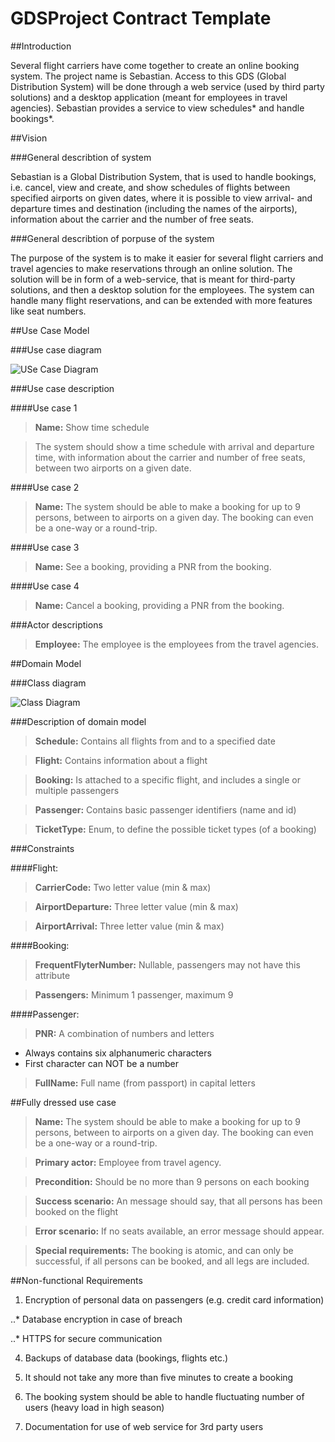 # GDSProject Contract Template


##Introduction

Several flight carriers have come together to create an online booking system. The project name is Sebastian. Access to this GDS (Global Distribution System) will be done through a web service (used by third party solutions) and a desktop application (meant for employees in travel agencies). Sebastian provides a service to view schedules* and handle bookings*.   

##Vision

###General describtion of system

Sebastian is a Global Distribution System, that is used to handle bookings, i.e. cancel, view and create, and show schedules of flights between specified airports on given dates, where it is possible to view arrival- and departure times and destination (including the names of the airports), information about the carrier and the number of free seats. 

###General describtion of porpuse of the system

The purpose of the system is to make it easier for several flight carriers and travel agencies to make reservations through an online solution. The solution will be in form of a web-service, that is meant for third-party solutions, and then a desktop solution for the employees. The system can handle many flight reservations, and can be extended with more features like seat numbers.

##Use Case Model

###Use case diagram

![USe Case Diagram](https://github.com/Englund0110/GDSProject/blob/master/Use%20Case%20Model.jpg)

###Use case description

####Use case 1

> <b>Name:</b> Show time schedule

> The system should show a time schedule with arrival and departure time, with information about the carrier and number of free seats, between two airports on a given date.

####Use case 2

> <b>Name:</b> The system should be able to make a booking for up to 9 persons, between to airports on a given day. The booking can even be a one-way or a round-trip. 

####Use case 3

> <b>Name:</b> See a booking, providing a PNR from the booking.

####Use case 4

> <b>Name:</b> Cancel a booking, providing a PNR from the booking.

###Actor descriptions

> <b>Employee:</b> The employee is the employees from the travel agencies.

##Domain Model

###Class diagram

![Class Diagram](https://github.com/Englund0110/GDSProject/blob/master/Class%20Diagram.PNG)

###Description of domain model

> <b>Schedule:</b> Contains all flights from and to a specified date

> <b>Flight:</b> Contains information about a flight

> <b>Booking:</b> Is attached to a specific flight, and includes a single or multiple passengers

> <b>Passenger:</b> Contains basic passenger identifiers (name and id)

> <b>TicketType:</b> Enum, to define the possible ticket types (of a booking)

###Constraints

####Flight:
> <b>CarrierCode:</b> Two letter value (min & max)

> <b>AirportDeparture:</b> Three letter value (min & max)

> <b>AirportArrival:</b> Three letter value (min & max)

####Booking:
> <b>FrequentFlyterNumber:</b> Nullable, passengers may not have this attribute

> <b>Passengers:</b> Minimum 1 passenger, maximum 9

####Passenger:
> <b>PNR:</b> A combination of numbers and letters
* Always contains six alphanumeric characters
* First character can NOT be a number

> <b>FullName:</b> Full name (from passport) in capital letters

##Fully dressed use case

> <b>Name:</b> The system should be able to make a booking for up to 9 persons, between to airports on a given day. The booking can even be a one-way or a round-trip. 

> <b>Primary actor:</b> Employee from travel agency.

> <b>Precondition:</b> Should be no more than 9 persons on each booking

> <b>Success scenario:</b> An message should say, that all persons has been booked on the flight 

> <b>Error scenario:</b> If no seats available, an error message should appear. 

> <b>Special requirements:</b> The booking is atomic, and can only be successful, if all persons can be booked, and all legs are included.

##Non-functional Requirements

1. Encryption of personal data on passengers (e.g. credit card information)

..* Database encryption in case of breach

..* HTTPS for secure communication

4. Backups of database data (bookings, flights etc.)

5. It should not take any more than five minutes to create a booking 

6. The booking system should be able to handle fluctuating number of users (heavy load in high season)

7. Documentation for use of web service for 3rd party users



